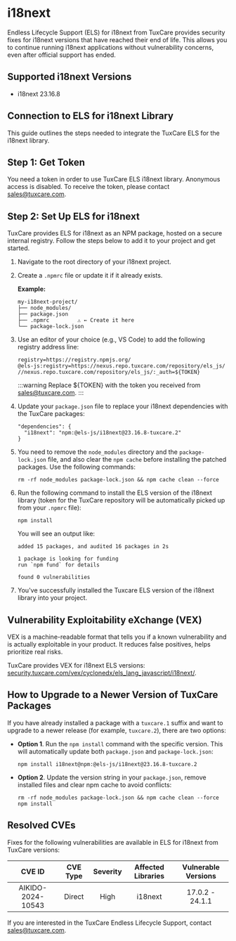 # i18next

Endless Lifecycle Support (ELS) for i18next from TuxCare provides security fixes for i18next versions that have reached their end of life. This allows you to continue running i18next applications without vulnerability concerns, even after official support has ended.

## Supported i18next Versions

* i18next 23.16.8

## Connection to ELS for i18next Library

This guide outlines the steps needed to integrate the TuxCare ELS for the i18next library.

## Step 1: Get Token

You need a token in order to use TuxCare ELS i18next library. Anonymous access is disabled. To receive the token, please contact [sales@tuxcare.com](mailto:sales@tuxcare.com).

## Step 2: Set Up ELS for i18next

TuxCare provides ELS for i18next as an NPM package, hosted on a secure internal registry. Follow the steps below to add it to your project and get started.

1. Navigate to the root directory of your i18next project.
2. Create a `.npmrc` file or update it if it already exists.

   **Example:**

   ```text
   my-i18next-project/
   ├── node_modules/
   ├── package.json
   ├── .npmrc         ⚠️ ← Create it here
   └── package-lock.json
   ```

3. Use an editor of your choice (e.g., VS Code) to add the following registry address line:

   <CodeWithCopy>

   ```text
   registry=https://registry.npmjs.org/
   @els-js:registry=https://nexus.repo.tuxcare.com/repository/els_js/
   //nexus.repo.tuxcare.com/repository/els_js/:_auth=${TOKEN}
   ```

   </CodeWithCopy>

   :::warning
   Replace ${TOKEN} with the token you received from [sales@tuxcare.com](mailto:sales@tuxcare.com).
   :::

4. Update your `package.json` file to replace your i18next dependencies with the TuxCare packages:

   <CodeWithCopy>

   ```text
   "dependencies": {
     "i18next": "npm:@els-js/i18next@23.16.8-tuxcare.2"
   }
   ```

   </CodeWithCopy>

5. You need to remove the `node_modules` directory and the `package-lock.json` file, and also clear the `npm cache` before installing the patched packages. Use the following commands:
   
   <CodeWithCopy>

   ```text
   rm -rf node_modules package-lock.json && npm cache clean --force
   ```

   </CodeWithCopy>

6. Run the following command to install the ELS version of the i18next library (token for the TuxCare repository will be automatically picked up from your `.npmrc` file):

   <CodeWithCopy>

   ```text
   npm install
   ```

   </CodeWithCopy>

   You will see an output like:

   ```text
   added 15 packages, and audited 16 packages in 2s

   1 package is looking for funding
   run `npm fund` for details

   found 0 vulnerabilities
   ```

7. You've successfully installed the Tuxcare ELS version of the i18next library into your project.

## Vulnerability Exploitability eXchange (VEX) 

VEX is a machine-readable format that tells you if a known vulnerability and is actually exploitable in your product. It reduces false positives, helps prioritize real risks.

TuxCare provides VEX for i18next ELS versions: [security.tuxcare.com/vex/cyclonedx/els_lang_javascript/i18next/](https://security.tuxcare.com/vex/cyclonedx/els_lang_javascript/i18next/).

## How to Upgrade to a Newer Version of TuxCare Packages

If you have already installed a package with a `tuxcare.1` suffix and want to upgrade to a newer release (for example, `tuxcare.2`), there are two options:

* **Option 1**. Run the `npm install` command with the specific version. This will automatically update both `package.json` and `package-lock.json`:

  <CodeWithCopy>

  ```text
  npm install i18next@npm:@els-js/i18next@23.16.8-tuxcare.2
  ```

  </CodeWithCopy>

* **Option 2**. Update the version string in your `package.json`, remove installed files and clear npm cache to avoid conflicts:

  <CodeWithCopy>

  ```text
  rm -rf node_modules package-lock.json && npm cache clean --force
  npm install
  ```

  </CodeWithCopy>

## Resolved CVEs

Fixes for the following vulnerabilities are available in ELS for i18next from TuxCare versions:

| CVE ID         | CVE Type | Severity | Affected Libraries | Vulnerable Versions |
| :------------: | :------: |:--------:|:------------------:| :----------------: |
| AIKIDO-2024-10543 | Direct   | High     | i18next           | 17.0.2 - 24.1.1   |

If you are interested in the TuxCare Endless Lifecycle Support, contact [sales@tuxcare.com](mailto:sales@tuxcare.com).

